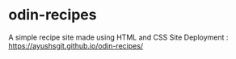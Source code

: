 # odin-recipes
A simple recipe site made using HTML and CSS
Site Deployment : https://ayushsgit.github.io/odin-recipes/

